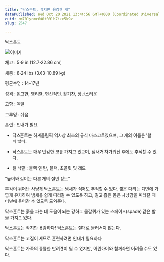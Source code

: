 ```yaml
---
title: "닥스훈트, 작지만 용감한 개"
datePublished: Wed Oct 20 2021 13:44:56 GMT+0000 (Coordinated Universal Time)
cuid: cm701ynmc000t09lh7izx5k9z
slug: 2547

---
```



닥스훈트

![이미지](https://cdn.hashnode.com/res/hashnode/image/upload/v1739252381375/1c2f30d6-0dfe-46d9-9f1e-85ab5b5f5f35.jpeg)

체고 : 5-9 in (12.7-22.86 cm)

체중 : 8-24 lbs (3.63-10.89 kg)

평균수명 : 14-17년

성격 : 완고한, 영리한, 헌신적인, 활기찬, 장난스러운

고향 : 독일

그루밍 : 쉬움

훈련 : 인내가 필요

* 닥스훈트는 하계올림픽 역사상 최초의 공식 마스코트였으며, 그 개의 이름은 '왈디'였다.

* 닥스훈트는 매우 민감한 코를 가지고 있으며, 냄새가 차가워진 후에도 추적할 수 있다.

* 털 색깔 : 블랙 앤 탄, 블랙, 초콜릿 및 레드

"높이와 길이는 다른 개의 절반 정도"

후각이 뛰어난 사냥개 닥스훈트는 냄새가 식어도 추적할 수 있다. 짧은 다리는 지면에 가깝게 유지하여 냄새를 쉽게 따라갈 수 있도록 하고, 길고 좁은 몸은 사냥감을 따라갈 때 터널에 들어갈 수 있도록 도와준다.

닥스훈트는 흙을 파는 데 도움이 되는 강하고 물갈퀴가 있는 스페이드(spade) 같은 발을 가지고 있다.

닥스훈트는 작지만 용감하다! 닥스훈트는 절대로 물러서지 않는다.

닥스훈트는 고집이 세므로 훈련하려면 인내가 필요하다.

닥스훈트는 가족의 훌륭한 반려견이 될 수 있지만, 어린아이와 함께라면 어려울 수도 있다.